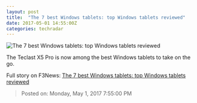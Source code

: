 ```yaml
---
layout: post
title:  "The 7 best Windows tablets: top Windows tablets reviewed"
date: 2017-05-01 14:55:00Z
categories: techradar
---
```


![The 7 best Windows tablets: top Windows tablets reviewed](http://cdn.mos.cms.futurecdn.net/14c407b451fc8935b3b8b2009c783608-1200-80.jpg)

The Teclast X5 Pro is now among the best Windows tablets to take on the go.


Full story on F3News: [The 7 best Windows tablets: top Windows tablets reviewed](http://www.f3nws.com/n/VmzbPD)

> Posted on: Monday, May 1, 2017 7:55:00 PM
